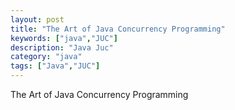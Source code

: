 ```yaml
---
layout: post
title: "The Art of Java Concurrency Programming"
keywords: ["java","JUC"]
description: "Java Juc"
category: "java"
tags: ["Java","JUC"]
---
```


The Art of Java Concurrency Programming
